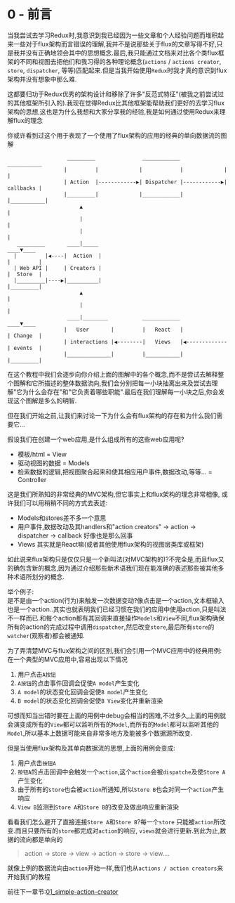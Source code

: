 
# 0 - 前言

当我尝试去学习Redux时,我意识到我已经因为一些文章和个人经验问题而堆积起来一些对于flux架构而言错误的理解,我并不是说那些关于flux的文章写得不好,只是我并没有正确地领会其中的思想概念.最后,我只能通过文档来对比各个类flux框架的不同和视图去把他们和我习得的各种理论概念(`actions` / `actions creator`, `store`, `dispatcher`, 等等)匹配起来.但是当我开始使用`Redux`时我才真的意识到flux架构并没有想象中那么难.

这都要归功于Redux优秀的架构设计和移除了许多"反范式特征"(被我之前尝试过的其他框架所引入的).我现在觉得Redux比其他框架能帮助我们更好的去学习flux架构的思想,这也是为什么我想和大家分享我的经验,我是如何通过使用Redux来理解flux的理念

你或许看到过这个用于表现了一个使用了flux架构的应用的经典的单向数据流的图解

```
                   _________               ____________               ___________
                  |         |             |            |             |           |
                  | Action  |------------▶| Dispatcher |------------▶| callbacks |
                  |_________|             |____________|             |___________|
                       ▲                                                   |
                       |                                                   |
                       |                                                   |
   _________       ____|_____                                          ____▼____
  |         |◀----|  Action  |                                        |         |
  | Web API |     | Creators |                                        |  Store  |
  |_________|----▶|__________|                                        |_________|
                       ▲                                                   |
                       |                                                   |
                   ____|________           ____________                ____▼____
                  |   User       |         |   React   |              | Change  |
                  | interactions |◀--------|   Views   |◀-------------| events  |
                  |______________|         |___________|              |_________|

```

在这个教程中我们会逐步向你介绍上面的图解中的各个概念,而不是尝试去解释整个图解和它所描述的整体数据流向,我们会分别把每一小块抽离出来及尝试去理解"它为什么会存在"和"它负责着哪些职能".最后在我们理解每一小块之后,你会发现这个图解是多么的明智.

但在我们开始之前,让我们来讨论一下为什么会有flux架构的存在和为什么我们需要它...

假设我们在创建一个web应用,是什么组成所有的这些web应用呢?

- 模板/html = View
- 驱动视图的数据 = Models
- 检索数据的逻辑,把视图聚合起来和使其相应用户事件,数据改动,等等... = Controller

这是我们所熟知的非常经典的MVC架构,但它事实上和flux架构的理念非常相像,
或许我们可以用稍稍不同的方式去表述:

- Models和stores差不多一个意思
- 用户事件,数据改动及其handlers和"action creators" -> action -> dispatcher -> callback 好像也是那么回事
- Views 其实就是React嘛(或者其他使用flux架构的视图层类库或框架)

如此说来flux架构只是仅仅只是一个新叫法(对MVC架构的)?不完全是,而且flux又的确包含新的概念,因为通过介绍那些新术语我们现在能准确的表述那些被其他多种术语所划分的概念.

举个例子:  
是不是由一个action(行为)来触发一次数据变动?像点击是一个action,文本框输入也是一个action..其实也就表明我们已经习惯在我们的应用中使用action,只是叫法不一样而已.和每个action都有其回调来直接操作`Models`和`View`不同,flux架构确保所有的action的完成过程中调用`dispatcher`,然后改变`store`,最后所有`store`的`watcher`(观察者)都会被通知.

为了弄清楚MVC与flux架构之间的区别,我们会引用一个MVC应用中的经典用例:  
在一个典型的MVC应用中,容易出现以下情况

1. 用户点击`A按钮`
2. `A按钮`的点击事件回调会促使`A model`产生变化
3. `A model`的状态变化回调会促使`B model`产生变化
4. `B model`的状态变化回调会促使`B View`变化并重新渲染

可想而知当出错时要在上面的用例中debug会相当的困难,不过多久,上面的用例就会演变成所有的`View`都可以监听所有的`Model`,而所有的`Model`都可以监听其他的`Model`,所以基本上数据可能来自非常多地方及能被多个数据源所改变.

但是当使用flux架构及其单向数据流的思想,上面的用例会变成:

1. 用户点击`按钮A`
2. `按钮A`的点击回调中会触发一个`action`,这个`action`会被`dispatche`及使`Store A`产生变化
3. 由于所有的`store`也会被`action`所通知,所以`Store B`也会对同一个`action`产生响应
4. `View B`监测到`Store A`和`Store B`的改变及做出响应重新渲染

看看我们怎么避开了直接连接`Store A`和`Store B`?每一个`store` 只能被`action`所改变.而且只要所有的`store`都完成对`action`的响应, `views`就会进行更新.到此为止,数据的流向都是单向的

> action -> store -> view -> action -> store -> view....

就像上例的数据流向由`action`开始一样,我们也从`actions / action creators`来开始我们的教程

前往下一章节:[01_simple-action-creator]()


